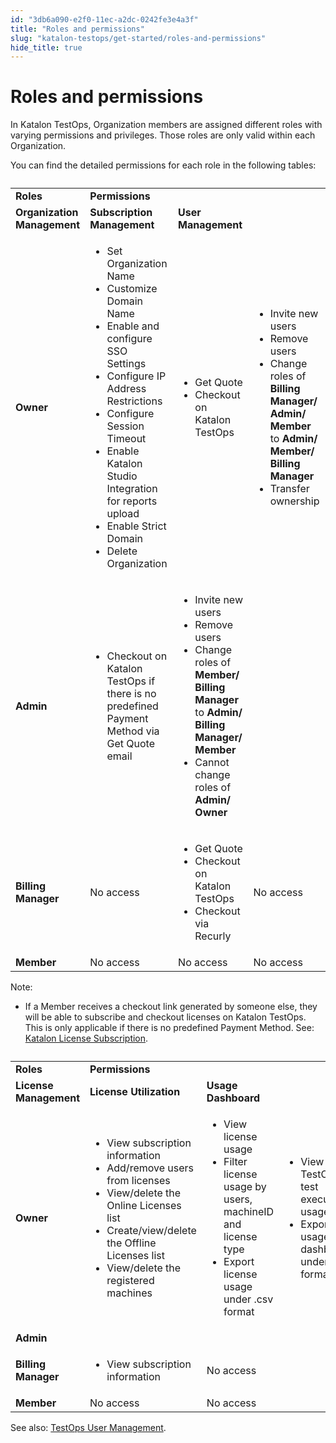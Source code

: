 ```yaml
---
id: "3db6a090-e2f0-11ec-a2dc-0242fe3e4a3f"
title: "Roles and permissions"
slug: "katalon-testops/get-started/roles-and-permissions"
hide_title: true
---
```


# <a id="id" class="anchor_top_offset"/><a id="ariaid-title1" class="anchor_top_offset"/>Roles and permissions

<p xmlns="http://www.w3.org/1999/xhtml" className="p">In Katalon TestOps, Organization members are assigned different roles with varying permissions and privileges. Those roles are only valid within each Organization.</p> 
<p xmlns="http://www.w3.org/1999/xhtml" className="p">You can find the detailed permissions for each role in the following tables:</p> 
<table xmlns="http://www.w3.org/1999/xhtml" className="table"><caption /><colgroup><col /><col /><col /><col /></colgroup><tbody className="tbody"><tr className><td className="entry" rowSpan={2}> <strong className="ph b">Roles</strong>       </td><td className="entry" colSpan={3}> <strong className="ph b">Permissions</strong>       </td></tr><tr className><td className="entry"> <strong className="ph b">Organization Management</strong>       </td><td className="entry"> <strong className="ph b">Subscription Management</strong>       </td><td className="entry"> <strong className="ph b">User Management</strong>       </td></tr><tr className><td className="entry"> <strong className="ph b">Owner</strong>       </td><td className="entry" rowSpan={2}>         <ul className="ul"><li className="li">Set Organization Name</li><li className="li">Customize Domain Name</li><li className="li">Enable and configure SSO Settings</li><li className="li">Configure IP Address Restrictions</li><li className="li">Configure Session Timeout</li><li className="li">Enable Katalon Studio Integration for reports upload</li><li className="li">Enable Strict Domain</li><li className="li">Delete Organization</li></ul>       </td><td className="entry">         <ul className="ul"><li className="li">Get Quote</li><li className="li">Checkout on Katalon TestOps</li></ul>       </td><td className="entry">         <ul className="ul"><li className="li">Invite new users</li><li className="li">Remove users</li><li className="li">Change roles of <strong className="ph b">Billing Manager/ Admin/ Member</strong> to <strong className="ph b">Admin/ Member/ Billing Manager</strong>           </li><li className="li">Transfer ownership</li></ul>       </td></tr><tr className><td className="entry"> <strong className="ph b">Admin</strong>       </td><td className="entry">         <ul className="ul"><li className="li">Checkout on Katalon TestOps if there is no predefined Payment Method via Get Quote email</li></ul>       </td><td className="entry">         <ul className="ul"><li className="li">Invite new users</li><li className="li">Remove users</li><li className="li">Change roles of <strong className="ph b">Member/ Billing Manager</strong> to <strong className="ph b">Admin/ Billing Manager/ Member</strong>           </li><li className="li">Cannot change roles of <strong className="ph b">Admin/ Owner</strong>           </li></ul>       </td></tr><tr className><td className="entry"> <strong className="ph b">Billing Manager</strong>       </td><td className="entry">No access</td><td className="entry">         <ul className="ul"><li className="li">Get Quote</li><li className="li">Checkout on Katalon TestOps</li><li className="li">Checkout via Recurly</li></ul>       </td><td className="entry">No access</td></tr><tr className><td className="entry"> <strong className="ph b">Member</strong>       </td><td className="entry">No access</td><td className="entry">No access</td><td className="entry">No access</td></tr></tbody></table> 
<div xmlns="http://www.w3.org/1999/xhtml" className="note note note_note"><span className="note__title">Note:</span> 
  <ul className="ul"><li className="li">
      <p className="p">If a Member receives a checkout link generated by someone else, they will be able to subscribe and checkout licenses on Katalon TestOps. This is only applicable if there is no predefined Payment Method. See: <a className="xref" href="/docs/products-and-licenses/license-administration/purchases-and-billing/purchase-katalon-licenses">Katalon License Subscription</a>.</p>
    </li></ul>
</div>
<table xmlns="http://www.w3.org/1999/xhtml" className="table"><caption /><colgroup><col /><col /><col /><col /></colgroup><tbody className="tbody"><tr className><td className="entry" rowSpan={2}> <strong className="ph b">Roles</strong>       </td><td className="entry" colSpan={3}> <strong className="ph b">Permissions</strong>       </td></tr><tr className><td className="entry"> <strong className="ph b">License Management</strong>       </td><td className="entry"> <strong className="ph b">License Utilization</strong>       </td><td className="entry"> <strong className="ph b">Usage Dashboard</strong>       </td></tr><tr className><td className="entry"> <strong className="ph b">Owner</strong>       </td><td className="entry" rowSpan={2}>         <ul className="ul"><li className="li">View subscription information</li><li className="li">Add/remove users from licenses</li><li className="li">View/delete the Online Licenses list</li><li className="li">Create/view/delete the Offline Licenses list</li><li className="li">View/delete the registered machines</li></ul>       </td><td className="entry" rowSpan={2}>         <ul className="ul"><li className="li">View license usage</li><li className="li">Filter license usage by users, machineID and license type</li><li className="li">Export license usage under .csv format</li></ul>       </td><td className="entry" rowSpan={3}>         <ul className="ul"><li className="li">View TestOps test executions usage</li><li className="li">Export usage dashboard under .csv format</li></ul>       </td></tr><tr className><td className="entry"> <strong className="ph b">Admin</strong>       </td></tr><tr className><td className="entry"> <strong className="ph b">Billing Manager</strong>       </td><td className="entry">         <ul className="ul"><li className="li">View subscription information</li></ul>       </td><td className="entry" rowSpan={2}>No access</td></tr><tr className><td className="entry"> <strong className="ph b">Member</strong>       </td><td className="entry">No access</td><td className="entry">No access</td></tr></tbody></table> 
<p xmlns="http://www.w3.org/1999/xhtml" className="p">See also: <a className="xref" href="/docs/katalon-testops/get-started/manage-users">TestOps User Management</a>.</p> 
